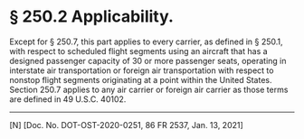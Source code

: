 # § 250.2   Applicability.

Except for § 250.7, this part applies to every carrier, as defined in § 250.1, with respect to scheduled flight segments using an aircraft that has a designed passenger capacity of 30 or more passenger seats, operating in interstate air transportation or foreign air transportation with respect to nonstop flight segments originating at a point within the United States. Section 250.7 applies to any air carrier or foreign air carrier as those terms are defined in 49 U.S.C. 40102.



---

[N] [Doc. No. DOT-OST-2020-0251, 86 FR 2537, Jan. 13, 2021]





